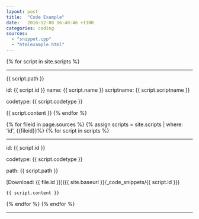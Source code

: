 ```yaml
---
layout: post
title:  "Code Example"
date:   2016-12-08 16:40:46 +1300
categories: coding
sources: 
  - "snippet.cpp"
  - "htmlexample.html"
---
```


{% for script in site.scripts %}
<hr/>

{{ script.path }}

id: {{ script.id }}
name: {{ script.name }}
scriptname: {{ script.scriptname }}

codetype: {{ script.codetype }}

{{ script.content }}
{% endfor %}

{% for fileid in page.sources %}
{% assign scripts = site.scripts | where: 'id', {{fileid}}%}
{% for script in scripts %}

<hr/>

id: {{ script.id }}

codetype: {{ script.codetype }}

path: {{ script.path }}

[Download: {{ file.id }}]({{ site.baseurl }}/_code_snippets/{{ script.id }})

```{{ script.codetype }}
{{ script.content }}
```

{% endfor %}
{% endfor %}
<hr/>